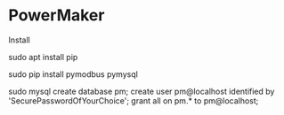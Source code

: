 # PowerMaker

Install

sudo apt install pip

sudo pip install pymodbus pymysql

sudo mysql 
create database pm;
create user pm@localhost identified by 'SecurePasswordOfYourChoice';
grant all on pm.* to pm@localhost;

